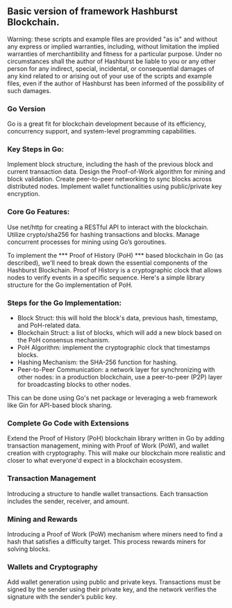 ## Basic version of framework Hashburst Blockchain.

Warning: these scripts and example files are provided "as is" and without any express or implied warranties, including, without limitation the implied warranties of merchantibility and fitness for a particular purpose.
Under no circumstances shall the author of Hashburst be liable to you or any other person for any indirect, special, incidental, or consequential damages of any kind related to or arising out of your use of the scripts and example files, even if the author of Hashburst has been informed of the possibility of such damages.

### Go Version

Go is a great fit for blockchain development because of its efficiency, concurrency support, and system-level programming capabilities.

### Key Steps in Go:

Implement block structure, including the hash of the previous block and current transaction data.
Design the Proof-of-Work algorithm for mining and block validation.
Create peer-to-peer networking to sync blocks across distributed nodes.
Implement wallet functionalities using public/private key encryption.

### Core Go Features:

Use net/http for creating a RESTful API to interact with the blockchain.
Utilize crypto/sha256 for hashing transactions and blocks.
Manage concurrent processes for mining using Go’s goroutines.

To implement the *** Proof of History (PoH) *** based blockchain in Go (as described), we'll need to break down the essential components of the Hashburst Blockchain. 
Proof of History is a cryptographic clock that allows nodes to verify events in a specific sequence. 
Here's a simple library structure for the Go implementation of PoH.

### Steps for the Go Implementation:

- Block Struct: this will hold the block's data, previous hash, timestamp, and PoH-related data.
- Blockchain Struct: a list of blocks, which will add a new block based on the PoH consensus mechanism.
- PoH Algorithm: implement the cryptographic clock that timestamps blocks.
- Hashing Mechanism: the SHA-256 function for hashing.
- Peer-to-Peer Communication: a network layer for synchronizing with other nodes: in a production blockchain, use a peer-to-peer (P2P) layer for broadcasting blocks to other nodes.

This can be done using Go's net package or leveraging a web framework like Gin for API-based block sharing.

### Complete Go Code with Extensions

Extend the Proof of History (PoH) blockchain library written in Go by adding transaction management, mining with Proof of Work (PoW), and wallet creation with cryptography. This will make our blockchain more realistic and closer to what everyone'd expect in a blockchain ecosystem.

### Transaction Management
Introducing a structure to handle wallet transactions. Each transaction includes the sender, receiver, and amount.

### Mining and Rewards
Introducing a Proof of Work (PoW) mechanism where miners need to find a hash that satisfies a difficulty target. This process rewards miners for solving blocks.

### Wallets and Cryptography
Add wallet generation using public and private keys. Transactions must be signed by the sender using their private key, and the network verifies the signature with the sender’s public key.
